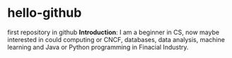 # hello-github
first repository in github
**Introduction**: I am a beginner in CS, now maybe interested in could computing or CNCF, databases, data analysis, machine learning and Java or Python programming in Finacial Industry. 

